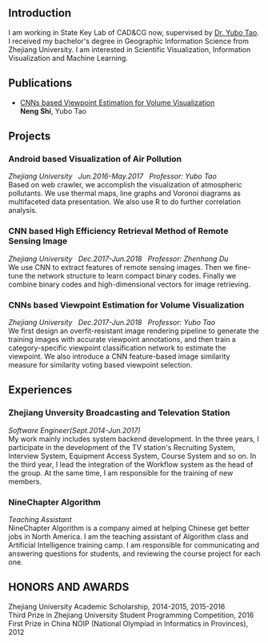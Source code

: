 ## Introduction
I am working in State Key Lab of CAD&CG now, supervised by [Dr. Yubo Tao](http://www.cad.zju.edu.cn/home/ybtao/). I received my bachelor's degree in Geographic Information Science from Zhejiang University. I am interested in Scientific Visualization, Information Visualization and Machine Learning.

## Publications
* [CNNs based Viewpoint Estimation for Volume Visualization](https://arxiv.org/abs/1807.07449)  
**Neng Shi**, Yubo Tao 

## Projects
### Android based Visualization of Air Pollution  
_Zhejiang University&nbsp;&nbsp;&nbsp;Jun.2016-May.2017&nbsp;&nbsp;&nbsp;Professor: Yubo Tao_  
Based on web crawler, we accomplish the visualization of atmospheric pollutants. We use thermal maps, line graphs and Voronoi diagrams as multifaceted data presentation. We also use R to do further correlation analysis.  

### CNN based High Efficiency Retrieval Method of Remote Sensing Image  
_Zhejiang University&nbsp;&nbsp;&nbsp;Dec.2017-Jun.2018&nbsp;&nbsp;&nbsp;Professor: Zhenhong Du_  
We use CNN to extract features of remote sensing images. Then  we fine-tune the network structure to learn compact binary codes. Finally we combine binary codes and high-dimensional vectors for image retrieving.

### CNNs based Viewpoint Estimation for Volume Visualization  
_Zhejiang University&nbsp;&nbsp;&nbsp;Dec.2017-Jun.2018&nbsp;&nbsp;&nbsp;Professor: Yubo Tao_  
We first design an overfit-resistant image rendering pipeline to generate the training images with accurate viewpoint annotations, and then train a category-specific viewpoint classification network to estimate the viewpoint. We also introduce a CNN feature-based image similarity measure for similarity voting based viewpoint selection.

## Experiences
### Zhejiang Unversity Broadcasting and Televation Station  
_Software Engineer(Sept.2014-Jun.2017)_  
My work mainly includes system backend development. In the three years, I participate in the development of the TV station's Recruiting System, Interview System, Equipment Access System, Course System and so on.  In the third year, I lead the integration of the Workflow system as the head of the group. At the same time, I am responsible for the training of new members.

### NineChapter Algorithm  
_Teaching Assistant_  
NineChapter Algorithm is a company aimed at helping Chinese get better jobs in North America. I am the teaching assistant of Algorithm class and Artificial Intelligence training camp. I am responsible for communicating and answering questions for students, and reviewing the course project for each one. 

## HONORS AND AWARDS
Zhejiang University Academic Scholarship, 2014-2015, 2015-2016   
Third Prize in Zhejiang University Student Programming Competition, 2016    
First Prize in China NOIP (National Olympiad in Informatics in Provinces),  2012  
